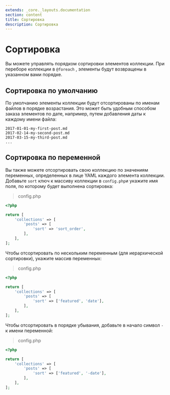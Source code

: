 ```yaml
---
extends: _core._layouts.documentation
section: content
title: Сортировка
description: Сортировка
---
```


# Сортировка

Вы можете управлять порядком сортировки элементов коллекции. При переборе коллекции в `@foreach`
, элементы будут возвращены в указанном вами порядке.

## Сортировка по умолчанию

По умолчанию элементы коллекции будут отсортированы по именам файлов в порядке возрастания. Это может быть удобным способом заказа
элементов по дате, например, путем добавления даты к каждому имени файла:

```text 
2017-01-01-my-first-post.md
2017-02-14-my-second-post.md
2017-03-15-my-third-post.md
...
```

## Сортировка по переменной

Вы также можете отсортировать свою коллекцию по значениям переменных, определенных в лице YAML каждого элемента коллекции.
Добавьте `sort` ключ к массиву коллекции в `config.php`и укажите имя поля, по которому будет выполнена сортировка:

> config.php

```php 
<?php

return [
    'collections' => [
        'posts' => [
            'sort' => 'sort_order',
        ],
    ],
];
```

Чтобы отсортировать по нескольким переменным (для иерархической сортировки), укажите массив переменных:

> config.php

```php 
<?php

return [
    'collections' => [
        'posts' => [
            'sort' => ['featured', 'date'],
        ],
    ],
];
```

Чтобы отсортировать в порядке убывания, добавьте в начало символ `-` к имени переменной:

> config.php

```php 
<?php

return [
    'collections' => [
        'posts' => [
            'sort' => ['featured', '-date'],
        ],
    ],
];
```
